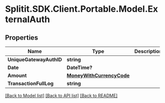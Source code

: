 # Splitit.SDK.Client.Portable.Model.ExternalAuth
## Properties

Name | Type | Description | Notes
------------ | ------------- | ------------- | -------------
**UniqueGatewayAuthID** | **string** |  | [optional] 
**Date** | **DateTime?** |  | 
**Amount** | [**MoneyWithCurrencyCode**](MoneyWithCurrencyCode.md) |  | [optional] 
**TransactionFullLog** | **string** |  | [optional] 

[[Back to Model list]](../README.md#documentation-for-models) [[Back to API list]](../README.md#documentation-for-api-endpoints) [[Back to README]](../README.md)

